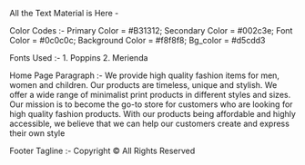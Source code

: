 All the Text Material is Here -


Color Codes :-
    Primary Color = #B31312;
    Secondary Color = #002c3e;
    Font Color = #0c0c0c;
    Background Color = #f8f8f8;
    Bg_color = #d5cdd3


Fonts Used :-
    1. Poppins
    2. Merienda


Home Page Paragraph :-
    We provide high quality fashion items for men, women and children. Our products are timeless, unique and stylish. We offer a wide range of minimalist print products in different styles and sizes.
    Our mission is to become the go-to store for customers who are looking for high quality fashion products. With our products being affordable and highly accessible, we believe that we can help our customers create and express their own style


Footer Tagline :-
    Copyright &#xa9; All Rights Reserved
